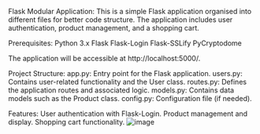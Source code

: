 Flask Modular Application:
This is a simple Flask application organised into different files for better code structure. The application includes user authentication, product management, and a shopping cart.

Prerequisites:
Python 3.x
Flask
Flask-Login
Flask-SSLify
PyCryptodome

The application will be accessible at http://localhost:5000/.

Project Structure:
app.py: Entry point for the Flask application.
users.py: Contains user-related functionality and the User class.
routes.py: Defines the application routes and associated logic.
models.py: Contains data models such as the Product class.
config.py: Configuration file (if needed).

Features:
User authentication with Flask-Login.
Product management and display.
Shopping cart functionality.
![image](https://github.com/CSargent11/A2.github.io/assets/132493037/4caef8b4-38aa-49a9-a292-41857a8fd858)
